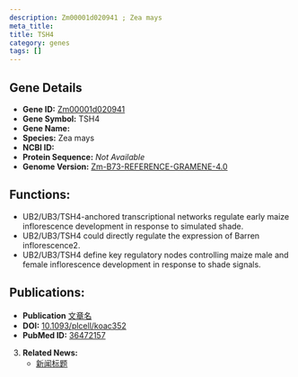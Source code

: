 ```yaml
---
description: Zm00001d020941 ; Zea mays
meta_title:
title: TSH4
category: genes
tags: []
---
```


## Gene Details
- **Gene ID:**	[Zm00001d020941](https://www.maizegdb.org/gene_center/gene/Zm00001d020941)
- **Gene Symbol:** TSH4
- **Gene Name:** 
- **Species:** Zea mays
- **NCBI ID:** [  ]()
- **Protein Sequence:** *Not Available*
- **Genome Version:** [Zm-B73-REFERENCE-GRAMENE-4.0](https://www.maizegdb.org/genome/assembly/Zm-B73-REFERENCE-NAM-5.0)

## Functions:
   - UB2/UB3/TSH4-anchored transcriptional networks regulate early maize inflorescence development in response to simulated shade.
   - UB2/UB3/TSH4 could directly regulate the expression of Barren inflorescence2.
   - UB2/UB3/TSH4 define key regulatory nodes controlling maize male and female inflorescence development in response to shade signals.

## Publications:
   - **Publication** [文章名](https://academic.oup.com/plcell/article/35/2/717/6874368?login=true)
   - **DOI:** [10.1093/plcell/koac352](https://academic.oup.com/plcell/article/35/2/717/6874368?login=true)
   - **PubMed ID:** [36472157](https://pubmed.ncbi.nlm.nih.gov/36472157/)

3. **Related News:**
   - [新闻标题](https://academic.oup.com/plcell/article/35/2/717/6874368?login=true)
